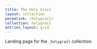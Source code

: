 ```yaml
---
title: The Holy Grail
layout: collection
permalink: /holygrail/
collection: holygrail
entries_layout: grid
---
```


Landing page for the `_holygrail` collection.
